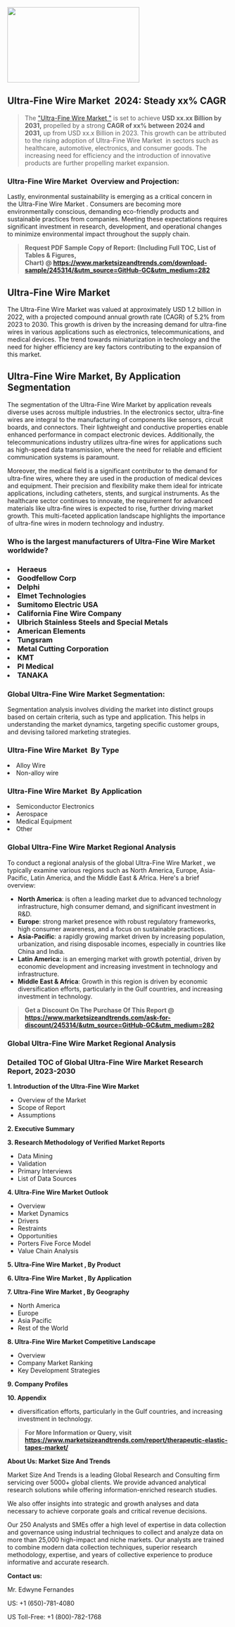 <p><img class="alignnone size-medium wp-image-20088" src="https://ffe5etoiles.com/wp-content/uploads/2024/12/MST1-300x171.png" alt="" width="300" height="171" /></p><h2 id="ember46" class="ember-view reader-text-block__heading-2">Ultra-Fine Wire Market &nbsp;2024: Steady&nbsp;xx% CAGR</h2><blockquote id="ember47" class="ember-view reader-text-block__blockquote">The&nbsp;<a class="app-aware-link " href="https://www.marketsizeandtrends.com/download-sample/245314/&utm_source=GitHub-GC&utm_medium=282" target="_blank" data-test-app-aware-link="">"Ultra-Fine Wire Market "</a>&nbsp;is set to achieve&nbsp;<strong>USD&nbsp;xx.xx&nbsp;Billion by 2031,</strong>&nbsp;propelled by a strong&nbsp;<strong>CAGR of&nbsp;xx% between 2024 and 2031,</strong>&nbsp;up from USD xx.x Billion in 2023. This growth can be attributed to the rising adoption of&nbsp;Ultra-Fine Wire Market &nbsp;in sectors such as healthcare, automotive, electronics, and consumer goods. The increasing need for efficiency and the introduction of innovative products are further propelling market expansion.</blockquote><h3 id="ember48" class="ember-view reader-text-block__heading-3">Ultra-Fine Wire Market &nbsp;Overview and Projection:</h3><p id="ember49" class="ember-view reader-text-block__paragraph">Lastly, environmental sustainability is emerging as a critical concern in the&nbsp;Ultra-Fine Wire Market . Consumers are becoming more environmentally conscious, demanding eco-friendly products and sustainable practices from companies. Meeting these expectations requires significant investment in research, development, and operational changes to minimize environmental impact throughout the supply chain.</p><blockquote id="ember50" class="ember-view reader-text-block__blockquote"><strong>Request PDF Sample Copy of Report: (Including Full TOC, List of Tables &amp; Figures, Chart)&nbsp;@&nbsp;<strong><a href="https://www.marketsizeandtrends.com/download-sample/245314/&utm_source=GitHub-GC&utm_medium=282" target="_blank">https://www.marketsizeandtrends.com/download-sample/245314/&utm_source=GitHub-GC&utm_medium=282</a></strong></strong></blockquote><h3 class=""><h2>Ultra-Fine Wire Market</h2><p>The Ultra-Fine Wire Market was valued at approximately USD 1.2 billion in 2022, with a projected compound annual growth rate (CAGR) of 5.2% from 2023 to 2030. This growth is driven by the increasing demand for ultra-fine wires in various applications such as electronics, telecommunications, and medical devices. The trend towards miniaturization in technology and the need for higher efficiency are key factors contributing to the expansion of this market.</p><h2>Ultra-Fine Wire Market, By Application Segmentation</h2><p>The segmentation of the Ultra-Fine Wire Market by application reveals diverse uses across multiple industries. In the electronics sector, ultra-fine wires are integral to the manufacturing of components like sensors, circuit boards, and connectors. Their lightweight and conductive properties enable enhanced performance in compact electronic devices. Additionally, the telecommunications industry utilizes ultra-fine wires for applications such as high-speed data transmission, where the need for reliable and efficient communication systems is paramount.</p><p>Moreover, the medical field is a significant contributor to the demand for ultra-fine wires, where they are used in the production of medical devices and equipment. Their precision and flexibility make them ideal for intricate applications, including catheters, stents, and surgical instruments. As the healthcare sector continues to innovate, the requirement for advanced materials like ultra-fine wires is expected to rise, further driving market growth. This multi-faceted application landscape highlights the importance of ultra-fine wires in modern technology and industry.</p></h3><h3 id="" class="">Who is the largest manufacturers of&nbsp;Ultra-Fine Wire Market worldwide?</h3><h3 class=""></Li><Li>Heraeus</Li><Li> Goodfellow Corp</Li><Li> Delphi</Li><Li> Elmet Technologies</Li><Li> Sumitomo Electric USA</Li><Li> California Fine Wire Company</Li><Li> Ulbrich Stainless Steels and Special Metals</Li><Li> American Elements</Li><Li> Tungsram</Li><Li> Metal Cutting Corporation</Li><Li> KMT</Li><Li> PI Medical</Li><Li> TANAKA</h3><h3 id="ember53" class="ember-view reader-text-block__heading-3">Global&nbsp;Ultra-Fine Wire Market Segmentation:</h3><p id="ember54" class="ember-view reader-text-block__paragraph">Segmentation analysis involves dividing the market into distinct groups based on certain criteria, such as type and application. This helps in understanding the market dynamics, targeting specific customer groups, and devising tailored marketing strategies.</p><h3 id="" class="">Ultra-Fine Wire Market &nbsp;By Type</h3><p></Li><Li>Alloy Wire</Li><Li> Non-alloy wire</p><h3 id="" class="">Ultra-Fine Wire Market &nbsp;By Application</h3><p class=""></Li><Li>Semiconductor Electronics</Li><Li> Aerospace</Li><Li> Medical Equipment</Li><Li> Other</p><h3 id="ember62" class="ember-view reader-text-block__heading-3">Global Ultra-Fine Wire Market Regional Analysis</h3><p id="ember63" class="ember-view reader-text-block__paragraph">To conduct a regional analysis of the global Ultra-Fine Wire Market , we typically examine various regions such as North America, Europe, Asia-Pacific, Latin America, and the Middle East &amp; Africa. Here's a brief overview:</p><ul><li><strong>North America</strong>: is often a leading market due to advanced technology infrastructure, high consumer demand, and significant investment in R&amp;D.</li><li><strong>Europe</strong>: strong market presence with robust regulatory frameworks, high consumer awareness, and a focus on sustainable practices.</li><li><strong>Asia-Pacific</strong>: a rapidly growing market driven by increasing population, urbanization, and rising disposable incomes, especially in countries like China and India.</li><li><strong>Latin America</strong>: is an emerging market with growth potential, driven by economic development and increasing investment in technology and infrastructure.</li><li><strong>Middle East &amp; Africa</strong>: Growth in this region is driven by economic diversification efforts, particularly in the Gulf countries, and increasing investment in technology.</li></ul><blockquote id="ember61" class="ember-view reader-text-block__blockquote"><strong>Get a Discount On The Purchase Of This Report @ <strong><a href="https://html-cleaner.com/" target="">https://www.marketsizeandtrends.com/ask-for-discount/245314/&utm_source=GitHub-GC&utm_medium=282</a></strong></strong></blockquote><h3 id="ember62" class="ember-view reader-text-block__heading-3">Global Ultra-Fine Wire Market Regional Analysis</h3><h3 id="" class="">Detailed TOC of Global Ultra-Fine Wire Market Research Report, 2023-2030</h3><p id="" class=""><strong>1. Introduction of the Ultra-Fine Wire Market </strong></p><ul><li>Overview of the Market</li><li>Scope of Report</li><li>Assumptions</li></ul><p id="" class=""><strong>2. Executive Summary</strong></p><p id="" class=""><strong>3. Research Methodology of Verified Market Reports</strong></p><ul><li>Data Mining</li><li>Validation</li><li>Primary Interviews</li><li>List of Data Sources</li></ul><p id="" class=""><strong>4. Ultra-Fine Wire Market Outlook</strong></p><ul><li>Overview</li><li>Market Dynamics</li><li>Drivers</li><li>Restraints</li><li>Opportunities</li><li>Porters Five Force Model</li><li>Value Chain Analysis</li></ul><p id="" class=""><strong>5. Ultra-Fine Wire Market , By Product</strong></p><p id="" class=""><strong>6. Ultra-Fine Wire Market , By Application</strong></p><p id="" class=""><strong>7. Ultra-Fine Wire Market , By Geography</strong></p><ul><li>North America</li><li>Europe</li><li>Asia Pacific</li><li>Rest of the World</li></ul><p id="" class=""><strong>8. Ultra-Fine Wire Market Competitive Landscape</strong></p><ul><li>Overview</li><li>Company Market Ranking</li><li>Key Development Strategies</li></ul><p id="" class=""><strong>9. Company Profiles</strong></p><p id="" class=""><strong>10. Appendix</strong></p><ul><li>diversification efforts, particularly in the Gulf countries, and increasing investment in technology.</li></ul><blockquote id="ember65" class="ember-view reader-text-block__blockquote"><strong>For More Information or Query, visit <strong><strong><a href="https://html-cleaner.com/" target="">https://www.marketsizeandtrends.com/report/therapeutic-elastic-tapes-market/</a></strong></strong></strong></blockquote><p id="" class=""><strong>About Us: Market Size And Trends</strong></p><p id="" class="">Market Size And Trends is a leading Global Research and Consulting firm servicing over 5000+ global clients. We provide advanced analytical research solutions while offering information-enriched research studies.</p><p id="" class="">We also offer insights into strategic and growth analyses and data necessary to achieve corporate goals and critical revenue decisions.</p><p id="" class="">Our 250 Analysts and SMEs offer a high level of expertise in data collection and governance using industrial techniques to collect and analyze data on more than 25,000 high-impact and niche markets. Our analysts are trained to combine modern data collection techniques, superior research methodology, expertise, and years of collective experience to produce informative and accurate research.</p><p id="" class=""><strong>Contact us:</strong></p><p id="" class="">Mr. Edwyne Fernandes</p><p id="" class="">US: +1 (650)-781-4080</p><p id="" class="">US Toll-Free: +1 (800)-782-1768</p>
